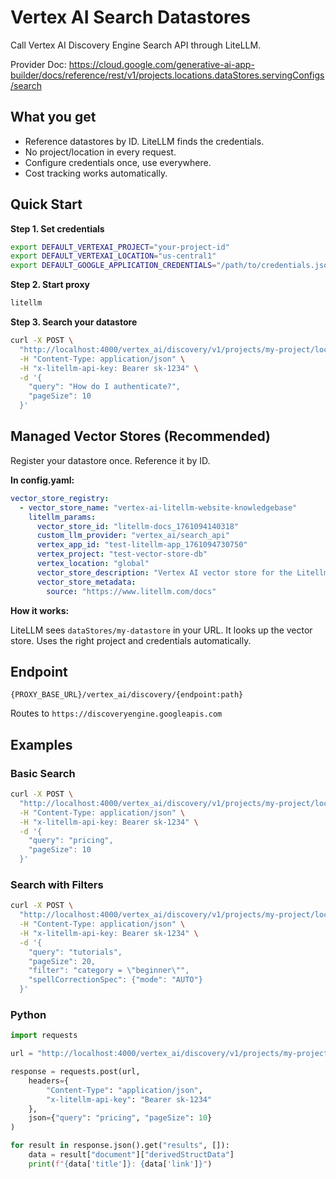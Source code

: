 # Vertex AI Search Datastores

Call Vertex AI Discovery Engine Search API through LiteLLM.

Provider Doc: https://cloud.google.com/generative-ai-app-builder/docs/reference/rest/v1/projects.locations.dataStores.servingConfigs/search

## What you get

- Reference datastores by ID. LiteLLM finds the credentials.
- No project/location in every request.
- Configure credentials once, use everywhere.
- Cost tracking works automatically.

## Quick Start

**Step 1. Set credentials**

```bash
export DEFAULT_VERTEXAI_PROJECT="your-project-id"
export DEFAULT_VERTEXAI_LOCATION="us-central1"
export DEFAULT_GOOGLE_APPLICATION_CREDENTIALS="/path/to/credentials.json"
```

**Step 2. Start proxy**

```bash
litellm
```

**Step 3. Search your datastore**

```bash
curl -X POST \
  "http://localhost:4000/vertex_ai/discovery/v1/projects/my-project/locations/global/collections/default_collection/dataStores/my-datastore/servingConfigs/default_config:search" \
  -H "Content-Type: application/json" \
  -H "x-litellm-api-key: Bearer sk-1234" \
  -d '{
    "query": "How do I authenticate?",
    "pageSize": 10
  }'
```

## Managed Vector Stores (Recommended)

Register your datastore once. Reference it by ID.

**In config.yaml:**

```yaml
vector_store_registry:
  - vector_store_name: "vertex-ai-litellm-website-knowledgebase"
    litellm_params:
      vector_store_id: "litellm-docs_1761094140318"
      custom_llm_provider: "vertex_ai/search_api"
      vertex_app_id: "test-litellm-app_1761094730750"
      vertex_project: "test-vector-store-db"
      vertex_location: "global"
      vector_store_description: "Vertex AI vector store for the Litellm website knowledgebase"
      vector_store_metadata:
        source: "https://www.litellm.com/docs"
```

**How it works:**

LiteLLM sees `dataStores/my-datastore` in your URL. It looks up the vector store. Uses the right project and credentials automatically.

## Endpoint

`{PROXY_BASE_URL}/vertex_ai/discovery/{endpoint:path}`

Routes to `https://discoveryengine.googleapis.com`

## Examples

### Basic Search

```bash
curl -X POST \
  "http://localhost:4000/vertex_ai/discovery/v1/projects/my-project/locations/global/collections/default_collection/dataStores/my-datastore/servingConfigs/default_config:search" \
  -H "Content-Type: application/json" \
  -H "x-litellm-api-key: Bearer sk-1234" \
  -d '{
    "query": "pricing",
    "pageSize": 10
  }'
```

### Search with Filters

```bash
curl -X POST \
  "http://localhost:4000/vertex_ai/discovery/v1/projects/my-project/locations/global/collections/default_collection/dataStores/my-datastore/servingConfigs/default_config:search" \
  -H "Content-Type: application/json" \
  -H "x-litellm-api-key: Bearer sk-1234" \
  -d '{
    "query": "tutorials",
    "pageSize": 20,
    "filter": "category = \"beginner\"",
    "spellCorrectionSpec": {"mode": "AUTO"}
  }'
```

### Python

```python
import requests

url = "http://localhost:4000/vertex_ai/discovery/v1/projects/my-project/locations/global/collections/default_collection/dataStores/my-datastore/servingConfigs/default_config:search"

response = requests.post(url, 
    headers={
        "Content-Type": "application/json",
        "x-litellm-api-key": "Bearer sk-1234"
    },
    json={"query": "pricing", "pageSize": 10}
)

for result in response.json().get("results", []):
    data = result["document"]["derivedStructData"]
    print(f"{data['title']}: {data['link']}")
```

